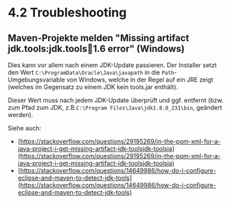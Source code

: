 # 4.2 Troubleshooting

## **Maven-Projekte melden "Missing artifact jdk.tools:jdk.tools:jar:1.6 error" \(Windows\)**

Dies kann vor allem nach einem JDK-Update passieren. Der Installer setzt den Wert `C:\ProgramData\Oracle\Java\javapath` in die `Path`-Umgebungsvariable von Windows, welche in der Regel auf ein JRE zeigt \(welches im Gegensatz zu einem JDK kein tools.jar enthält\).

Dieser Wert muss nach jedem JDK-Update überprüft und ggf. entfernt \(bzw. zum Pfad zum JDK, z.B.`C:\Program Files\Java\jdk1.8.0_231\bin`, geändert werden\).

Siehe auch:

* [https://stackoverflow.com/questions/29195269/in-the-pom-xml-for-a-java-project-i-get-missing-artifact-jdk-toolsjdk-toolsja](https://stackoverflow.com/questions/29195269/in-the-pom-xml-for-a-java-project-i-get-missing-artifact-jdk-toolsjdk-toolsja)
* [https://stackoverflow.com/questions/14649986/how-do-i-configure-eclipse-and-maven-to-detect-jdk-tools](https://stackoverflow.com/questions/14649986/how-do-i-configure-eclipse-and-maven-to-detect-jdk-tools)


